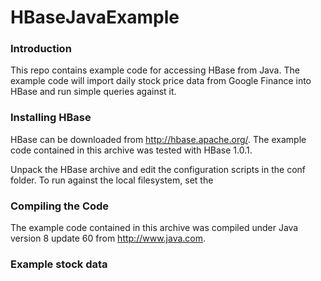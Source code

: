 # HBaseJavaExample

### Introduction

This repo contains example code for accessing HBase from Java.  The example code 
will import daily stock price data from Google Finance into HBase and run simple 
queries against it.

### Installing HBase

HBase can be downloaded from http://hbase.apache.org/. 
The example code contained in this archive was tested with HBase 1.0.1.  

Unpack the HBase archive and edit the configuration scripts in the conf folder.  To 
run against the local filesystem, set the 

### Compiling the Code

The example code contained in this archive was compiled under Java version 8 update 60 
from http://www.java.com.

### Example stock data 
